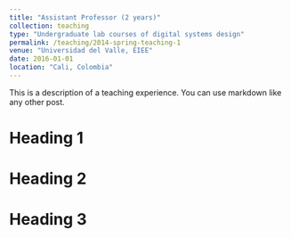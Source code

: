 ```yaml
---
title: "Assistant Professor (2 years)"
collection: teaching
type: "Undergraduate lab courses of digital systems design"
permalink: /teaching/2014-spring-teaching-1
venue: "Universidad del Valle, EIEE"
date: 2016-01-01
location: "Cali, Colombia"
---
```


This is a description of a teaching experience. You can use markdown like any other post.

Heading 1
======

Heading 2
======

Heading 3
======
